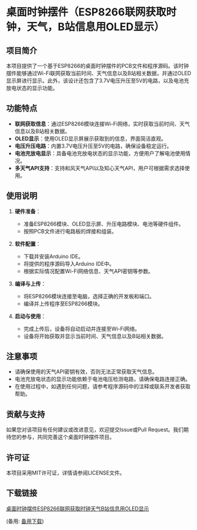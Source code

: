 # 桌面时钟摆件（ESP8266联网获取时钟，天气，B站信息用OLED显示）

## 项目简介

本项目提供了一个基于ESP8266的桌面时钟摆件的PCB文件和程序源码。该时钟摆件能够通过Wi-Fi联网获取当前时间、天气信息以及B站相关数据，并通过OLED显示屏进行显示。此外，该设计还包含了3.7V电压升压至5V的电路，以及电池充放电状态的显示功能。

## 功能特点

- **联网获取信息**：通过ESP8266模块连接Wi-Fi网络，实时获取当前时间、天气信息以及B站相关数据。
- **OLED显示**：使用OLED显示屏展示获取到的信息，界面简洁直观。
- **电压升压电路**：内置3.7V电压升压至5V的电路，确保设备稳定运行。
- **电池充放电显示**：具备电池充放电状态的显示功能，方便用户了解电池使用情况。
- **多天气API支持**：支持和风天气API以及知心天气API，用户可根据需求选择使用。

## 使用说明

1. **硬件准备**：
   - 准备ESP8266模块、OLED显示屏、升压电路模块、电池等硬件组件。
   - 按照PCB文件进行电路板的焊接和组装。

2. **软件配置**：
   - 下载并安装Arduino IDE。
   - 将提供的程序源码导入Arduino IDE中。
   - 根据实际情况配置Wi-Fi网络信息、天气API密钥等参数。

3. **编译与上传**：
   - 将ESP8266模块连接至电脑，选择正确的开发板和端口。
   - 编译并上传程序至ESP8266模块。

4. **启动与使用**：
   - 完成上传后，设备将自动启动并连接至Wi-Fi网络。
   - 设备将开始获取并显示当前时间、天气信息以及B站相关数据。

## 注意事项

- 请确保使用的天气API密钥有效，否则无法正常获取天气信息。
- 电池充放电状态的显示功能依赖于电池电压检测电路，请确保电路连接正确。
- 在使用过程中，如遇到任何问题，请参考程序源码中的注释或联系开发者获取帮助。

## 贡献与支持

如果您对该项目有任何建议或改进意见，欢迎提交Issue或Pull Request。我们期待您的参与，共同完善这个桌面时钟摆件项目。

## 许可证

本项目采用MIT许可证，详情请参阅LICENSE文件。

## 下载链接
[桌面时钟摆件ESP8266联网获取时钟天气B站信息用OLED显示](https://pan.quark.cn/s/106f92e891b5) 

(备用: [备用下载](https://pan.baidu.com/s/1Pbe2rdH1vzRiZxVgZIKw1A?pwd=1234))

